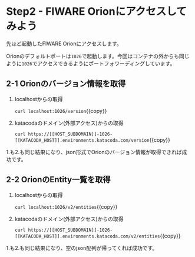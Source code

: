 # Step2 - FIWARE Orionにアクセスしてみよう

先ほど起動したFIWARE Orionにアクセスします。

Orionのデフォルトポートは`1026`で起動します。今回はコンテナの外からも同じように`1026`でアクセスできるようにポートフォワーディングしています。

## 2-1 Orionのバージョン情報を取得

1. localhostからの取得

   `curl localhost:1026/version`{{copy}}

2. katacodaのドメイン(外部アクセス)からの取得

   `curl https://[[HOST_SUBDOMAIN]]-1026-[[KATACODA_HOST]].environments.katacoda.com/version`{{copy}}

1.も2.も同じ結果になり、json形式でOrionのバージョン情報が取得できれば成功です。

## 2-2 OrionのEntity一覧を取得

1. localhostからの取得

   `curl localhost:1026/v2/entities`{{copy}}

2. katacodaのドメイン(外部アクセス)からの取得

   `curl https://[[HOST_SUBDOMAIN]]-1026-[[KATACODA_HOST]].environments.katacoda.com/v2/entities`{{copy}}

1.も2.も同じ結果になり、空のjson配列が帰ってくれば成功です。
